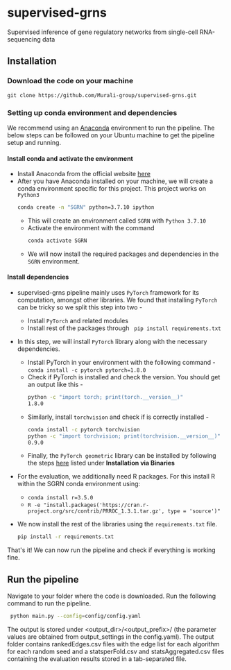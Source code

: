 # supervised-grns
Supervised inference of gene regulatory networks from single-cell RNA-sequencing data

## Installation

### Download the code on your machine
```git clone https://github.com/Murali-group/supervised-grns.git```

### Setting up conda environment and dependencies
We recommend using an [Anaconda](https://www.anaconda.com/) environment to run the pipeline. The below steps can be followed on your Ubuntu machine to get the pipeline setup and running.
#### Install conda and activate the environment
* Install Anaconda from the official website [here](https://www.anaconda.com/products/individual#Downloads)
* After you have Anaconda installed on your machine, we will create a conda environment specific for this project. This project works on ```Python3```
  ```bash
  conda create -n "SGRN" python=3.7.10 ipython
  ```
  * This will create an environment called ```SGRN``` with ```Python 3.7.10```
  * Activate the environment with the command 
    ```bash
    conda activate SGRN
    ```
  * We will now install the required packages and dependencies in the ```SGRN``` environment.
#### Install dependencies
* supervised-grns pipeline mainly uses ```PyTorch``` framework for its computation, amongst other libraries. We found that installing ```PyTorch``` can be tricky so we split this step into two - 
  * Install ```PyTorch``` and related modules
  * Install rest of the packages through ``` pip install requirements.txt```


* In this step, we will install ```PyTorch``` library along with the necessary dependencies.
  * Install PyTorch in your environment with the following command - 
    ```conda install -c pytorch pytorch=1.8.0```
  * Check if PyTorch is installed and check the version. You should get an output like this -
    ``` bash 
    python -c "import torch; print(torch.__version__)"
    1.8.0
    ```
  * Similarly, install ```torchvision``` and check if is correctly installed -
    ``` bash
    conda install -c pytorch torchvision
    python -c "import torchvision; print(torchvision.__version__)"
    0.9.0
    ```
  * Finally, the ```PyTorch geometric``` library can be installed by following the steps [here](https://pytorch-geometric.readthedocs.io/en/latest/notes/installation.html) listed under __Installation via Binaries__
  
* For the evaluation, we additionally need R packages. For this install R within the SGRN conda environment using:
  *   ```conda install r=3.5.0```
  *   ```R -e "install.packages('https://cran.r-project.org/src/contrib/PRROC_1.3.1.tar.gz', type = 'source')"```
* We now install the rest of the libraries using the ```requirements.txt``` file.
  ```bash 
  pip install -r requirements.txt
  ```
That's it! We can now run the pipeline and check if everything is working fine.

## Run the pipeline

Navigate to your folder where the code is downloaded. Run the following command to run the pipeline.
```bash
 python main.py --config=config/config.yaml 
 ```
 The output is stored under <output_dir>/<output_prefix>/ (the parameter values are obtained from output_settings in the config.yaml). The output folder contains rankedEdges.csv files with the edge list for each algorithm for each random seed and a statsperFold.csv and statsAggregated.csv files containing the evaluation results stored in a tab-separated file. 

